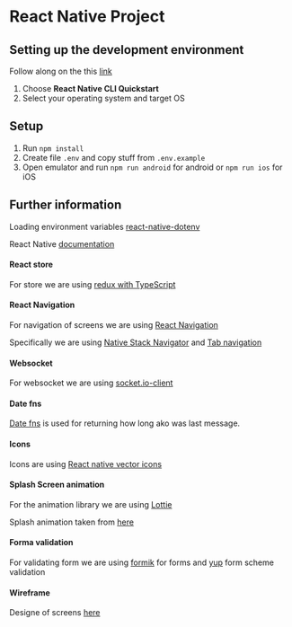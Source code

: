 # React Native Project

## Setting up the development environment

Follow along on the this [link](https://reactnative.dev/docs/environment-setup)

1. Choose **React Native CLI Quickstart**
2. Select your operating system and target OS

## Setup

1. Run `npm install`
2. Create file `.env` and copy stuff from `.env.example`
3. Open emulator and run `npm run android` for android or `npm run ios` for iOS

## Further information

Loading environment variables [react-native-dotenv](https://www.npmjs.com/package/react-native-dotenv)

React Native [documentation](https://reactnative.dev/)

#### React store

For store we are using [redux with TypeScript](https://redux.js.org/usage/usage-with-typescript)

#### React Navigation

For navigation of screens we are using [React Navigation](https://reactnavigation.org/docs/getting-started/)

Specifically we are using [Native Stack Navigator](https://reactnavigation.org/docs/native-stack-navigator/) and [Tab navigation](https://reactnavigation.org/docs/tab-based-navigation)

#### Websocket

For websocket we are using [socket.io-client](https://github.com/socketio/socket.io-client)

#### Date fns

[Date fns](https://date-fns.org/docs/Getting-Started#installation) is used for returning how long ako was last message.

#### Icons

Icons are using [React native vector icons](https://github.com/oblador/react-native-vector-icons)

#### Splash Screen animation

For the animation library we are using [Lottie](https://github.com/lottie-react-native/lottie-react-native)

Splash animation taken from [here](https://lottiefiles.com/65554-water-splash)

#### Forma validation

For validating form we are using [formik](https://github.com/bamlab/react-native-formik) for forms and [yup](https://github.com/jquense/yup) form scheme validation

#### Wireframe

Designe of screens [here](https://www.figma.com/file/HNEPUxCzjilcApUuSZhSc2/Untitled?node-id=0-1)
